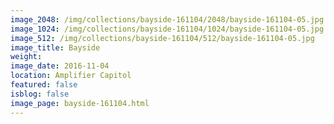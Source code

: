 ```yaml
---
image_2048: /img/collections/bayside-161104/2048/bayside-161104-05.jpg
image_1024: /img/collections/bayside-161104/1024/bayside-161104-05.jpg
image_512: /img/collections/bayside-161104/512/bayside-161104-05.jpg
image_title: Bayside
weight: 
image_date: 2016-11-04
location: Amplifier Capitol
featured: false
isblog: false
image_page: bayside-161104.html
---
```

